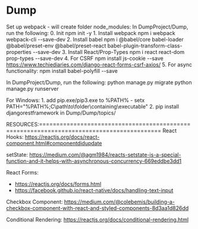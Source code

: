 # Dump

Set up webpack - will create folder node_modules:
In DumpProject/Dump, run the following:
    0. Init
        npm init -y
    1. Install webpack
        npm i webpack webpack-cli --save-dev
    2. Install babel
        npm i @babel/core babel-loader @babel/preset-env @babel/preset-react babel-plugin-transform-class-properties --save-dev
    3. Install React/Prop-Types
        npm i react react-dom prop-types --save-dev
    4. For CSRF
        npm install js-cookie --save
        https://www.techiediaries.com/django-react-forms-csrf-axios/
    5. For async functionality:
        npm install babel-polyfill --save
        
In DumpProject/Dump, run the following:
    python manage.py migrate
    python manage.py runserver
    
For Windows:
    1. add pip.exe/pip3.exe to %PATH% - setx PATH="%PATH%;C\path\to\folder\containing\executable"
    2. pip install djangorestframework in Dump/Dump/topics/
    

RESOURCES:=========================================================================================
React Hooks: https://reactjs.org/docs/react-component.html#componentdidupdate

setState: https://medium.com/@agm1984/reacts-setstate-is-a-special-function-and-it-helps-with-asynchronous-concurrency-669eddbe3dd1

React Forms: 
- https://reactjs.org/docs/forms.html
- https://facebook.github.io/react-native/docs/handling-text-input

Checkbox Component:
https://medium.com/@colebemis/building-a-checkbox-component-with-react-and-styled-components-8d3aa1d826dd

Conditional Rendering:
https://reactjs.org/docs/conditional-rendering.html

